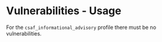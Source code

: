 # Vulnerabilities - Usage

For the `csaf_informational_advisory` profile there must be no vulnerabilities.
